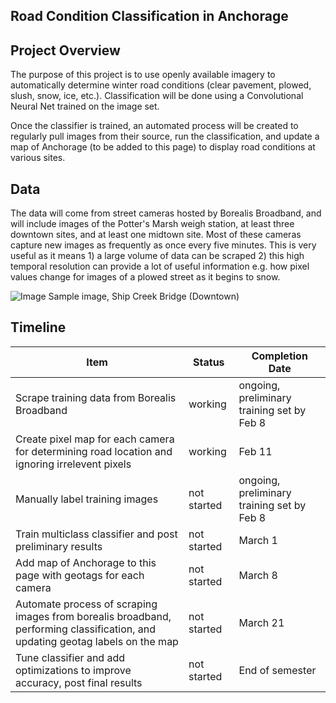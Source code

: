 ## Road Condition Classification in Anchorage

## Project Overview

The purpose of this project is to use openly available imagery to automatically determine winter road conditions (clear pavement, plowed, slush, snow, ice, etc.). Classification will be done using a Convolutional Neural Net trained on the image set. 

Once the classifier is trained, an automated process will be created to regularly pull images from their source, run the classification, and update a map of Anchorage (to be added to this page) to display road conditions at various sites. 

## Data
The data will come from street cameras hosted by Borealis Broadband, and will include images of the Potter's Marsh weigh station, at least three downtown sites, and at least one midtown site. Most of these cameras capture new images as frequently as once every five minutes. This is very useful as it means 1) a large volume of data can be scraped 2) this high temporal resolution can provide a lot of useful information e.g. how pixel values change for images of a plowed street  as it begins to snow.

![Image](https://webcams.borealisbroadband.net/shipcreek/shipcreekmega.jpg)
Sample image, Ship Creek Bridge (Downtown)

## Timeline
Item | Status | Completion Date
-----|--------|----------------
Scrape training data from Borealis Broadband | working | ongoing, preliminary training set by Feb 8
Create pixel map for each camera for determining road location and ignoring irrelevent pixels | working | Feb 11
Manually label training images | not started | ongoing, preliminary training set by Feb 8
Train multiclass classifier and post preliminary results | not started | March 1
Add map of Anchorage to this page with geotags for each camera | not started | March 8
Automate process of scraping images from borealis broadband, performing classification, and updating geotag labels on the map | not started | March 21
Tune classifier and add optimizations to improve accuracy, post final results | not started | End of semester

